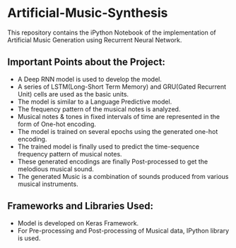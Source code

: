 # Artificial-Music-Synthesis
This repository contains the iPython Notebook of the implementation of Artificial Music Generation using Recurrent Neural Network.

## Important Points about the Project: 
- A Deep RNN model is used to develop the model.
- A series of LSTM(Long-Short Term Memory) and GRU(Gated Recurrent Unit) cells are used as the basic units.
- The model is similar to a Language Predictive model.
- The frequency pattern of the musical notes is analyzed.
- Musical notes & tones in fixed intervals of time are represented in the form of One-hot encoding.
- The model is trained on several epochs using the generated one-hot encoding.
- The trained model is finally used to predict the time-sequence frequency pattern of musical notes.
- These generated encodings are finally Post-processed to get the melodious musical sound.
- The generated Music is a combination of sounds produced from various musical instruments.

## Frameworks and Libraries Used: 
- Model is developed on Keras Framework.
- For Pre-processing and Post-processing of Musical data, IPython library is used.
